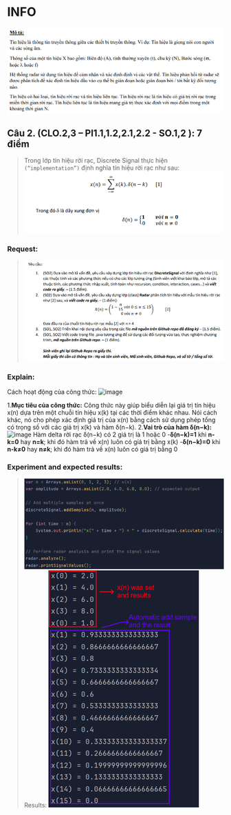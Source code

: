 # INFO

![img.png](src/src/resource/img.png)

## Câu 2. (CLO.2,3 – PI1.1,1.2,2.1,2.2 - SO.1,2 ): 7 điểm

> Trong lớp tín hiệu rời rạc, Discrete Signal thực hiện `(“implementation”)` định nghĩa tín hiệu rời rạc như sau:
![img_1.png](src/src/resource/img_1.png)
### Request:
> ![img_2.png](src/src/resource/img_2.png)

### Explain:
Cách hoạt động của công thức:
![image](https://github.com/user-attachments/assets/a95e1540-afca-4eac-bb7b-2db3aee81736)

1.**Mục tiêu của công thức:** Công thức này giúp biểu diễn lại giá trị tín hiệu x(n) dựa trên một chuỗi tín hiệu x(k) tại các thời điểm khác nhau. Nói cách khác, nó cho phép xác định giá trị của x(n) bằng cách sử dụng phép tổng có trọng số với các giá trị x(k) và hàm δ(n−k).
2.**Vai trò của hàm δ(n−k):**
![image](https://github.com/user-attachments/assets/9891a9ed-8323-4cfd-95a8-bb02abca65b9)
Hàm delta rời rạc δ(n−k) có 2 giá trị là 1 hoặc 0
-**δ(n−k)=1** khi **n-k=0** hay **n=k**; khi đó hàm trả về x(n) luôn có giá trị bằng x(k)
-**δ(n−k)=0** khi **n-k≠0** hay **n≠k**; khi đó hàm trả về x(n) luôn có giá trị bằng 0

### Experiment and expected results: 
> ![img.png](src/src/resource/expected.png)
> Results:
> ![img.png](src/src/resource/results.png)
